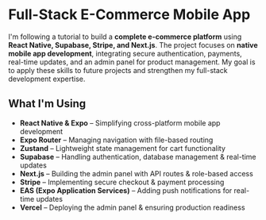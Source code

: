 # **Full-Stack E-Commerce Mobile App**  

I'm following a tutorial to build a **complete e-commerce platform** using **React Native, Supabase, Stripe, and Next.js**. The project focuses on **native mobile app development**, integrating secure authentication, payments, real-time updates, and an admin panel for product management. My goal is to apply these skills to future projects and strengthen my full-stack development expertise.  

## **What I'm Using**  
- **React Native & Expo** – Simplifying cross-platform mobile app development  
- **Expo Router** – Managing navigation with file-based routing  
- **Zustand** – Lightweight state management for cart functionality  
- **Supabase** – Handling authentication, database management & real-time updates  
- **Next.js** – Building the admin panel with API routes & role-based access  
- **Stripe** – Implementing secure checkout & payment processing  
- **EAS (Expo Application Services)** – Adding push notifications for real-time updates  
- **Vercel** – Deploying the admin panel & ensuring production readiness 